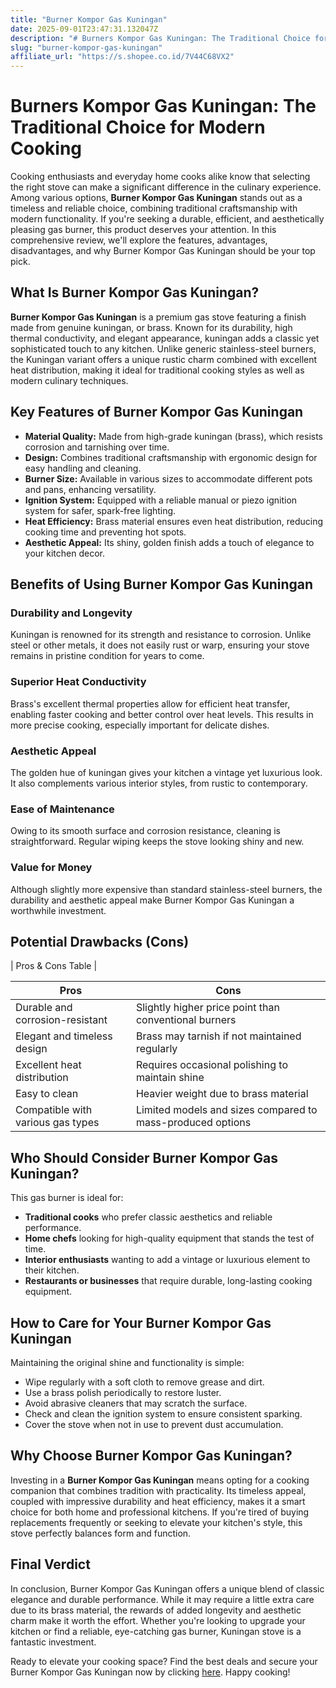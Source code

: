 ```yaml
---
title: "Burner Kompor Gas Kuningan"
date: 2025-09-01T23:47:31.132047Z
description: "# Burners Kompor Gas Kuningan: The Traditional Choice for Modern Cooking..."
slug: "burner-kompor-gas-kuningan"
affiliate_url: "https://s.shopee.co.id/7V44C68VX2"
---
```

# Burners Kompor Gas Kuningan: The Traditional Choice for Modern Cooking

Cooking enthusiasts and everyday home cooks alike know that selecting the right stove can make a significant difference in the culinary experience. Among various options, **Burner Kompor Gas Kuningan** stands out as a timeless and reliable choice, combining traditional craftsmanship with modern functionality. If you're seeking a durable, efficient, and aesthetically pleasing gas burner, this product deserves your attention. In this comprehensive review, we'll explore the features, advantages, disadvantages, and why Burner Kompor Gas Kuningan should be your top pick.

## What Is Burner Kompor Gas Kuningan?

**Burner Kompor Gas Kuningan** is a premium gas stove featuring a finish made from genuine kuningan, or brass. Known for its durability, high thermal conductivity, and elegant appearance, kuningan adds a classic yet sophisticated touch to any kitchen. Unlike generic stainless-steel burners, the Kuningan variant offers a unique rustic charm combined with excellent heat distribution, making it ideal for traditional cooking styles as well as modern culinary techniques.

## Key Features of Burner Kompor Gas Kuningan

- **Material Quality:** Made from high-grade kuningan (brass), which resists corrosion and tarnishing over time.
- **Design:** Combines traditional craftsmanship with ergonomic design for easy handling and cleaning.
- **Burner Size:** Available in various sizes to accommodate different pots and pans, enhancing versatility.
- **Ignition System:** Equipped with a reliable manual or piezo ignition system for safer, spark-free lighting.
- **Heat Efficiency:** Brass material ensures even heat distribution, reducing cooking time and preventing hot spots.
- **Aesthetic Appeal:** Its shiny, golden finish adds a touch of elegance to your kitchen decor.

## Benefits of Using Burner Kompor Gas Kuningan

### Durability and Longevity

Kuningan is renowned for its strength and resistance to corrosion. Unlike steel or other metals, it does not easily rust or warp, ensuring your stove remains in pristine condition for years to come.

### Superior Heat Conductivity

Brass's excellent thermal properties allow for efficient heat transfer, enabling faster cooking and better control over heat levels. This results in more precise cooking, especially important for delicate dishes.

### Aesthetic Appeal

The golden hue of kuningan gives your kitchen a vintage yet luxurious look. It also complements various interior styles, from rustic to contemporary.

### Ease of Maintenance

Owing to its smooth surface and corrosion resistance, cleaning is straightforward. Regular wiping keeps the stove looking shiny and new.

### Value for Money

Although slightly more expensive than standard stainless-steel burners, the durability and aesthetic appeal make Burner Kompor Gas Kuningan a worthwhile investment.

## Potential Drawbacks (Cons)

| Pros & Cons Table |

| Pros | Cons |
|----------------------------|---------------------------------------------------|
| Durable and corrosion-resistant | Slightly higher price point than conventional burners |
| Elegant and timeless design | Brass may tarnish if not maintained regularly |
| Excellent heat distribution | Requires occasional polishing to maintain shine |
| Easy to clean | Heavier weight due to brass material |
| Compatible with various gas types | Limited models and sizes compared to mass-produced options |

## Who Should Consider Burner Kompor Gas Kuningan?

This gas burner is ideal for:

- **Traditional cooks** who prefer classic aesthetics and reliable performance.
- **Home chefs** looking for high-quality equipment that stands the test of time.
- **Interior enthusiasts** wanting to add a vintage or luxurious element to their kitchen.
- **Restaurants or businesses** that require durable, long-lasting cooking equipment.

## How to Care for Your Burner Kompor Gas Kuningan

Maintaining the original shine and functionality is simple:

- Wipe regularly with a soft cloth to remove grease and dirt.
- Use a brass polish periodically to restore luster.
- Avoid abrasive cleaners that may scratch the surface.
- Check and clean the ignition system to ensure consistent sparking.
- Cover the stove when not in use to prevent dust accumulation.

## Why Choose Burner Kompor Gas Kuningan?

Investing in a **Burner Kompor Gas Kuningan** means opting for a cooking companion that combines tradition with practicality. Its timeless appeal, coupled with impressive durability and heat efficiency, makes it a smart choice for both home and professional kitchens. If you're tired of buying replacements frequently or seeking to elevate your kitchen's style, this stove perfectly balances form and function.

## Final Verdict

In conclusion, Burner Kompor Gas Kuningan offers a unique blend of classic elegance and durable performance. While it may require a little extra care due to its brass material, the rewards of added longevity and aesthetic charm make it worth the effort. Whether you're looking to upgrade your kitchen or find a reliable, eye-catching gas burner, Kuningan stove is a fantastic investment.

Ready to elevate your cooking space? Find the best deals and secure your Burner Kompor Gas Kuningan now by clicking [here](https://s.shopee.co.id/7V44C68VX2). Happy cooking!